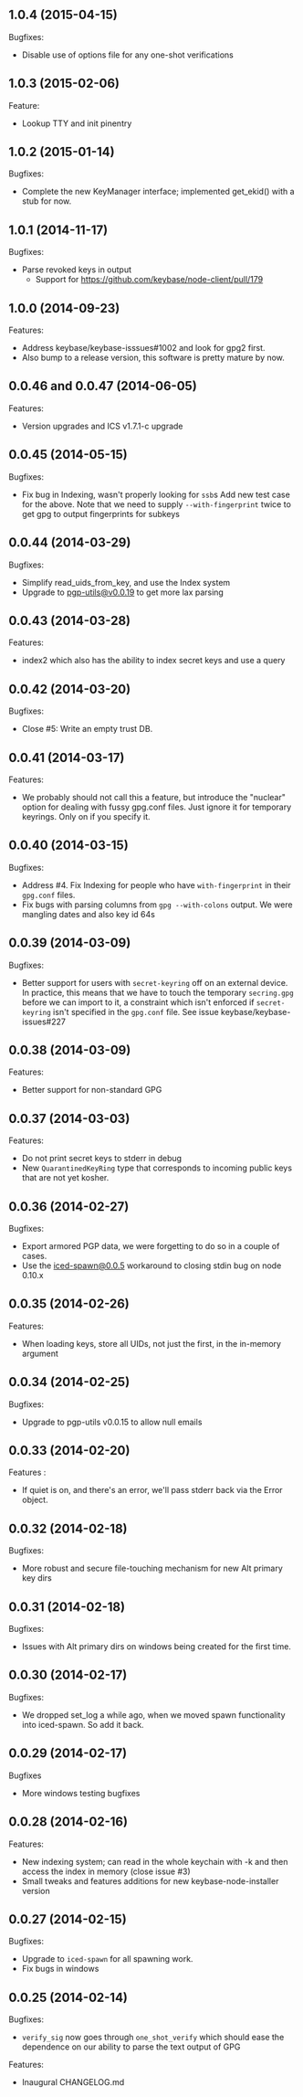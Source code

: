 ## 1.0.4 (2015-04-15)

Bugfixes:
  - Disable use of options file for any one-shot verifications

## 1.0.3 (2015-02-06)

Feature:
  - Lookup TTY and init pinentry

## 1.0.2 (2015-01-14)

Bugfixes:
  - Complete the new KeyManager interface; implemented get_ekid()
    with a stub for now.

## 1.0.1 (2014-11-17)

Bugfixes:
  - Parse revoked keys in output
    - Support for https://github.com/keybase/node-client/pull/179

## 1.0.0 (2014-09-23)

Features:

  - Address keybase/keybase-isssues#1002 and look for gpg2 first.
  - Also bump to a release version, this software is pretty mature by now.

## 0.0.46 and 0.0.47 (2014-06-05)

Features:

  - Version upgrades and ICS v1.7.1-c upgrade

## 0.0.45 (2014-05-15)

Bugfixes:

  - Fix bug in Indexing, wasn't properly looking for `ssb`s
    Add new test case for the above. Note that we need to supply `--with-fingerprint`
    twice to get gpg to output fingerprints for subkeys

## 0.0.44 (2014-03-29)

Bugfixes:
  - Simplify read_uids_from_key, and use the Index system
  - Upgrade to pgp-utils@v0.0.19 to get more lax parsing

## 0.0.43 (2014-03-28)

Features:

  - index2 which also has the ability to index secret keys and use a query

## 0.0.42 (2014-03-20)

Bugfixes:

  - Close #5: Write an empty trust DB.

## 0.0.41 (2014-03-17)

Features:

  - We probably should not call this a feature, but introduce the 
    "nuclear" option for dealing with fussy gpg.conf files.  Just
    ignore it for temporary keyrings.  Only on if you specify it.

## 0.0.40 (2014-03-15)

Bugfixes:

  - Address #4.  Fix Indexing for people who have `with-fingerprint` in their 
    `gpg.conf` files.
  - Fix bugs with parsing columns from `gpg --with-colons` output.  We were
    mangling dates and also key id 64s

## 0.0.39 (2014-03-09)

Bugfixes:

  - Better support for users with `secret-keyring` off on an external device. In practice,
    this means that we have to touch the temporary `secring.gpg` before we can import to it,
    a constraint which isn't enforced if `secret-keyring` isn't specified in the `gpg.conf` file.
    See issue keybase/keybase-issues#227

## 0.0.38 (2014-03-09)

Features:

  - Better support for non-standard GPG

## 0.0.37 (2014-03-03)

Features:

  - Do not print secret keys to stderr in debug
  - New `QuarantinedKeyRing` type that corresponds to incoming public keys that are
    not yet kosher.

## 0.0.36 (2014-02-27)

Bugfixes:
  
  - Export armored PGP data, we were forgetting to do so in a couple of cases.
  - Use the iced-spawn@0.0.5 workaround to closing stdin bug on node 0.10.x

## 0.0.35 (2014-02-26)

Features:

  - When loading keys, store all UIDs, not just the first, in the in-memory argument

## 0.0.34 (2014-02-25)

Bugfixes:

  - Upgrade to pgp-utils v0.0.15 to allow null emails

## 0.0.33 (2014-02-20)

Features :
 
  - If quiet is on, and there's an error, we'll pass stderr back via the Error object.

## 0.0.32 (2014-02-18)

Bugfixes:

  - More robust and secure file-touching mechanism for new Alt primary key dirs

## 0.0.31 (2014-02-18)

Bugfixes:

  - Issues with Alt primary dirs on windows being created for the first time.

## 0.0.30 (2014-02-17)

Bugfixes:

  - We dropped set_log a while ago, when we moved spawn functionality into iced-spawn.  So add it back.

## 0.0.29 (2014-02-17)

Bugfixes

  - More windows testing bugfixes

## 0.0.28 (2014-02-16)

Features:

  - New indexing system; can read in the whole keychain with -k and then access the index in memory (close issue #3)
  - Small tweaks and features additions for new keybase-node-installer version


## 0.0.27 (2014-02-15)

Bugfixes:

  - Upgrade to `iced-spawn` for all spawning work.
  - Fix bugs in windows

## 0.0.25 (2014-02-14)

Bugfixes:
  
  - `verify_sig` now goes through `one_shot_verify` which should ease the dependence on our ability to parse the text output of GPG

Features:

  - Inaugural CHANGELOG.md
